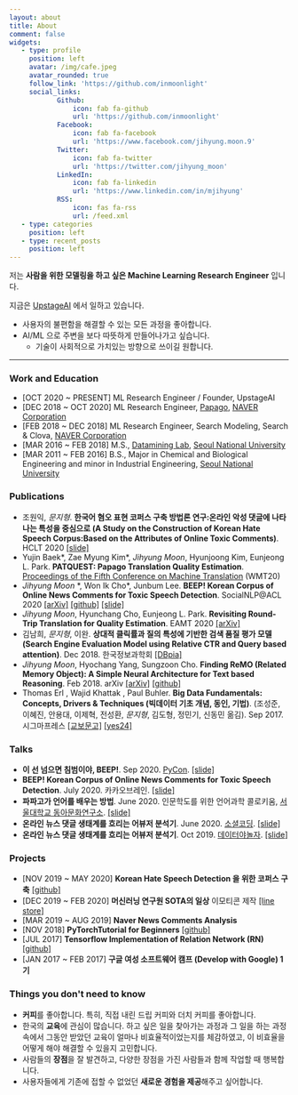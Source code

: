 ```yaml
---
layout: about
title: About
comment: false
widgets:
   - type: profile
     position: left
     avatar: /img/cafe.jpeg
     avatar_rounded: true
     follow_link: 'https://github.com/inmoonlight'
     social_links:
            Github:
                icon: fab fa-github
                url: 'https://github.com/inmoonlight'
            Facebook:
                icon: fab fa-facebook
                url: 'https://www.facebook.com/jihyung.moon.9'
            Twitter:
                icon: fab fa-twitter
                url: 'https://twitter.com/jihyung_moon'
            LinkedIn:
                icon: fab fa-linkedin
                url: 'https://www.linkedin.com/in/mjihyung'
            RSS:
                icon: fas fa-rss
                url: /feed.xml
   - type: categories
     position: left
   - type: recent_posts
     position: left
---
```


저는 **사람을 위한 모델링을 하고 싶은 Machine Learning Research Engineer** 입니다. 

지금은 [UpstageAI]() 에서 일하고 있습니다. 

- 사용자의 불편함을 해결할 수 있는 모든 과정을 좋아합니다.
- AI/ML 으로 주변을 보다 따뜻하게 만들어나가고 싶습니다.
  - 기술이 사회적으로 가치있는 방향으로 쓰이길 원합니다.

---

### Work and Education

- [OCT 2020 ~ PRESENT] ML Research Engineer / Founder, UpstageAI
- [DEC 2018 ~ OCT 2020] ML Research Engineer, [Papago](papago.naver.com), [NAVER Corporation](https://www.navercorp.com/en/index.nhn)
- [FEB 2018 ~ DEC 2018] ML Research Engineer, Search Modeling, Search & Clova, [NAVER Corporation](https://www.navercorp.com/en/index.nhn)
- [MAR 2016 ~ FEB 2018] M.S., [Datamining Lab](http://dm.snu.ac.kr/ko/), [Seoul National University](http://www.snu.ac.kr/index.html)
- [MAR 2011 ~ FEB 2016] B.S., Major in Chemical and Biological Engineering and minor in Industrial Engineering, [Seoul National University](http://www.snu.ac.kr/index.html)

### Publications

- 조원익, *문지형*. **한국어 혐오 표현 코퍼스 구축 방법론 연구:온라인 악성 댓글에 나타나는 특성을 중심으로 (A Study on the Construction of Korean Hate Speech Corpus:Based on the Attributes of Online Toxic Comments)**. HCLT 2020 [[slide]](https://www.slideshare.net/WonIkCho/2010-hclt-hate-speech-238890804)
- Yujin Baek\*, Zae Myung Kim\*, *Jihyung Moon*, Hyunjoong Kim, Eunjeong L. Park. **PATQUEST: Papago Translation Quality Estimation**. [Proceedings of the Fifth Conference on Machine Translation](http://www.statmt.org/wmt20/quality-estimation-task.html) (WMT20) 
- *Jihyung Moon* \*, Won Ik Cho\*, Junbum Lee. **BEEP! Korean Corpus of Online News Comments for Toxic Speech Detection**. SocialNLP@ACL 2020 [[arXiv]](https://arxiv.org/abs/2005.12503) [[github]](https://github.com/kocohub/korean-hate-speech) [[slide]](https://www.slideshare.net/JiHyungMoon1/aclsocialnlp2020beepkoreancorpusofonlinenewscommentsfortoxicspeechdetection)
- *Jihyung Moon*, Hyunchang Cho, Eunjeong L. Park. **Revisiting Round-Trip Translation for Quality Estimation**. EAMT 2020 [[arXiv]](https://arxiv.org/abs/2004.13937)
- 김남희, *문지형*, 이완. **상대적 클릭률과 질의 특성에 기반한 검색 품질 평가 모델 (Search Engine Evaluation Model using Relative CTR and Query based attention)**. Dec 2018. 한국정보과학회 [[DBpia]](http://www.dbpia.co.kr/journal/articleDetail?nodeId=NODE07613720)
- *Jihyung Moon*, Hyochang Yang, Sungzoon Cho. **Finding ReMO (Related Memory Object): A Simple Neural Architecture for Text based Reasoning**. Feb 2018. arXiv [[arXiv]](https://arxiv.org/abs/1801.08459) [[github]](https://github.com/inmoonlight/RMN)
- Thomas Erl , Wajid Khattak , Paul Buhler. **Big Data Fundamentals: Concepts, Drivers & Techniques (빅데이터 기초 개념, 동인, 기법)**. (조성준, 이혜진, 안용대, 이제혁, 전성환, *문지형*, 김도형, 정민기, 신동민 옮김). Sep 2017. 시그마프레스 [[교보문고]](https://www.kyobobook.co.kr/product/detailViewKor.laf?mallGb=KOR&ejkGb=KOR&barcode=9788968669774) [[yes24]](https://www.yes24.com/Product/Goods/45542771)

### Talks

- **이 선 넘으면 침범이야, BEEP!**. Sep 2020. [PyCon](https://www.pycon.kr/2020). [[slide]](https://www.slideshare.net/JiHyungMoon1/pyconkr2020-beep-238646571)
- **BEEP! Korean Corpus of Online News Comments for Toxic Speech Detection**. July 2020. 카카오브레인. [[slide]](https://www.slideshare.net/JiHyungMoon1/kakaobrainbeep)
- **파파고가 언어를 배우는 방법**. June 2020. 인문학도를 위한 언어과학 콜로키움, [서울대학교 동아문화연구소](https://humanities.snu.ac.kr/research/Institute-of-Humanities?seqidx=2). [[slide]](https://www.slideshare.net/secret/GPoMGZ0Nxc47ib)
- **온라인 뉴스 댓글 생태계를 흐리는 어뷰저 분석기**. June 2020. [소셜코딩](https://www.socialcoding.kr/). [[slide]](https://www.slideshare.net/JiHyungMoon1/socialcoding2020-online-news-comments-analysis-revealing-public-opinion-manipulators)
- **온라인 뉴스 댓글 생태계를 흐리는 어뷰저 분석기**. Oct 2019. [데이터야놀자](https://datayanolja.github.io/2019-datayanolja/index.html). [[slide]](https://www.slideshare.net/JiHyungMoon1/ko-en-online-news-comments-analysis-revealing-public-opinion-manipulators-and-possible-solutions-185118255?fbclid=IwAR2DucpXrxyythuGyf5rZkDBy8yAFZ0HF_UhE3_nu6haxwGEVvAmycg1BnI)

### Projects

- [NOV 2019 ~ MAY 2020] **Korean Hate Speech Detection 을 위한 코퍼스 구축** [[github]](https://github.com/kocohub/korean-hate-speech)
- [DEC 2019 ~ FEB 2020] **머신러닝 연구원 SOTA의 일상** 이모티콘 제작 [[line store]](https://store.line.me/stickershop/product/10567421?fbclid=IwAR3Swy-hOxHO_7vWgsxY7Iu8lEebbLKH74BHVXsPdR1c7NI-lqsvkTB0UW4)
- [MAR 2019 ~ AUG 2019] **Naver News Comments Analysis** 
- [NOV 2018] **PyTorchTutorial for Beginners** [[github]](https://github.com/inmoonlight/PyTorchTutorial)
- [JUL 2017] **Tensorflow Implementation of Relation Network (RN)** [[github]](https://github.com/inmoonlight/Relation-Network)
- [JAN 2017 ~ FEB 2017] **구글 여성 소프트웨어 캠프 (Develop with Google) 1기** 

### Things you don't need to know

- **커피**를 좋아합니다. 특히, 직접 내린 드립 커피와 더치 커피를 좋아합니다.
- 한국의 **교육**에 관심이 많습니다. 하고 싶은 일을 찾아가는 과정과 그 일을 하는 과정 속에서 그동안 받았던 교육이 얼마나 비효율적이었는지를 체감하였고, 이 비효율을 어떻게 해야 해결할 수 있을지 고민합니다.
- 사람들의 **장점**을 잘 발견하고, 다양한 장점을 가진 사람들과 함께 작업할 때 행복합니다.
- 사용자들에게 기존에 접할 수 없었던 **새로운 경험을 제공**해주고 싶어합니다.
